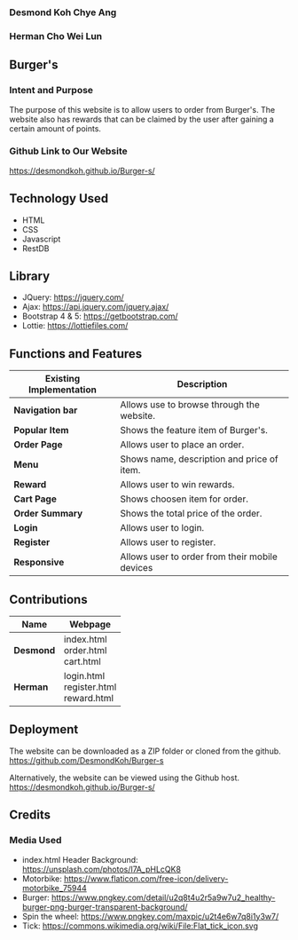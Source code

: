 ### Desmond Koh Chye Ang
### Herman Cho Wei Lun

## **Burger's**
### Intent and Purpose
The purpose of this website is to allow users to order from Burger's. The website also has rewards that can be claimed by the user after gaining a certain amount of points.

### Github Link to Our Website
https://desmondkoh.github.io/Burger-s/

## **Technology Used**
* HTML
* CSS
* Javascript
* RestDB

## Library
* JQuery: https://jquery.com/
* Ajax: https://api.jquery.com/jquery.ajax/
* Bootstrap 4 & 5: https://getbootstrap.com/
* Lottie: https://lottiefiles.com/

## **Functions and Features**
**Existing Implementation** | Description
--------------- | --------------- 
**Navigation bar** | Allows use to browse through the website.
**Popular Item** | Shows the feature item of Burger's.
**Order Page** | Allows user to place an order.
**Menu** | Shows name, description and price of item.
**Reward** | Allows user to win rewards.
**Cart Page** | Shows choosen item for order.
**Order Summary** | Shows the total price of the order.
**Login** | Allows user to login.
**Register** | Allows user to register.
**Responsive** | Allows user to order from their mobile devices

## **Contributions**
**Name** | Webpage
--------------- | --------------- 
**Desmond** | index.html </br> order.html </br> cart.html
**Herman** | login.html </br> register.html </br> reward.html

## **Deployment**
The website can be downloaded as a ZIP folder or cloned from the github.
https://github.com/DesmondKoh/Burger-s

Alternatively, the website can be viewed using the Github host.
https://desmondkoh.github.io/Burger-s/

## **Credits**
### Media Used
* index.html Header Background: https://unsplash.com/photos/I7A_pHLcQK8
* Motorbike: https://www.flaticon.com/free-icon/delivery-motorbike_75944
* Burger: https://www.pngkey.com/detail/u2q8t4u2r5a9w7u2_healthy-burger-png-burger-transparent-background/
* Spin the wheel: https://www.pngkey.com/maxpic/u2t4e6w7q8i1y3w7/
* Tick: https://commons.wikimedia.org/wiki/File:Flat_tick_icon.svg
